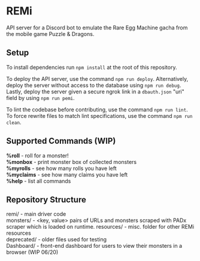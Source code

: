 # REMi
API server for a Discord bot to emulate the Rare Egg Machine gacha from the mobile game Puzzle & Dragons.  

## Setup 
To install dependencies run `npm install` at the root of this repository.

To deploy the API server, use the command `npm run deploy`. Alternatively, deploy the server without access to the database using `npm run debug`. Lastly, deploy the server given a secure ngrok link in a `dbauth.json` "uri" field by using `npm run pemi`.

To lint the codebase before contributing, use the command `npm run lint`. To force rewrite files to match lint specifications, use the command `npm run clean`.

## Supported Commands (WIP)

**%roll** - roll for a monster!  
**%monbox** - print monster box of collected monsters  
**%myrolls** - see how many rolls you have left  
**%myclaims** - see how many claims you have left  
**%help** - list all commands  

## Repository Structure
remi/ - main driver code  
monsters/ - <key, value> pairs of URLs and monsters scraped with PADx scraper which is loaded on runtime.
resources/ - misc. folder for other REMi resources  
deprecated/ - older files used for testing  
Dashboard/ - front-end dashboard for users to view their monsters in a browser (WIP 06/20)
